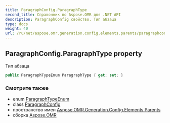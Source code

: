 ```yaml
---
title: ParagraphConfig.ParagraphType
second_title: Справочник по Aspose.OMR для .NET API
description: ParagraphConfig свойство. Тип абзаца
type: docs
weight: 40
url: /ru/net/aspose.omr.generation.config.elements.parents/paragraphconfig/paragraphtype/
---
```

## ParagraphConfig.ParagraphType property

Тип абзаца

```csharp
public ParagraphTypeEnum ParagraphType { get; set; }
```

### Смотрите также

* enum [ParagraphTypeEnum](../../../aspose.omr.generation.config.enums/paragraphtypeenum/)
* class [ParagraphConfig](../)
* пространство имен [Aspose.OMR.Generation.Config.Elements.Parents](../../paragraphconfig/)
* сборка [Aspose.OMR](../../../)


